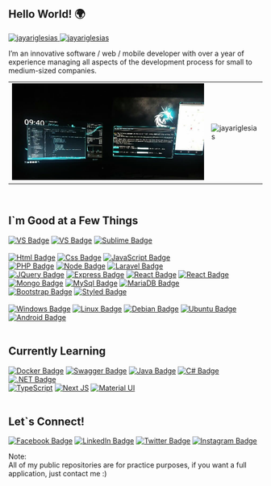 ## Hello World! 🌍
<p> 
  <a href="https://github.com/jayariglesias/jayariglesias/">
    <img src="https://komarev.com/ghpvc/?username=jayariglesias" alt="jayariglesias" />
  </a>
  <a href="https://github.com/jayariglesias">
    <img height="20" src="https://img.shields.io/github/followers/jayariglesias?label=follow&logo=github&style=flat" alt="jayariglesias" />
  </a>
</p>
<p>
  I’m an innovative software / web / mobile developer with over a year of experience managing all aspects of the development process for small to medium-sized companies.
</p>
<table>
  <td>
     <img height="100%" width="475" src="https://github.com/jayariglesias/jayariglesias/blob/main/setup-2019.png" alt="jayariglesias" />
  </td>
  <td>
      <img height="240" src="https://github-readme-stats.vercel.app/api?username=jayariglesias&show_icons=true&theme=tokyonight&line_height=35&count_private=true" alt="jayariglesias" />
  </td>
</table>
<br />

## I`m Good at a Few Things
[![VS Badge](https://img.shields.io/badge/VisualStudio-5C2D91.svg?style=for-the-badge&logo=visual-studio&logoColor=white)](https://www.facebook.com/jayar049)
[![VS Badge](https://img.shields.io/badge/VisualStudioCode-0078d7.svg?style=for-the-badge&logo=visual-studio-code&logoColor=white)](https://www.facebook.com/jayar049)
[![Sublime Badge](https://img.shields.io/badge/sublime_text-%23575757.svg?style=for-the-badge&logo=sublime-text&logoColor=important)](https://www.facebook.com/jayar049)
<br />
<br />
[![Html Badge](https://img.shields.io/badge/HTML5-E34F26?style=for-the-badge&logo=html5&logoColor=white)](https://www.facebook.com/jayar049)
[![Css Badge](https://img.shields.io/badge/CSS-239120?&style=for-the-badge&logo=css3&logoColor=white)](https://www.facebook.com/jayar049)
[![JavaScript Badge](https://img.shields.io/badge/JavaScript-323330?style=for-the-badge&logo=javascript&logoColor=F7DF1E)](https://www.facebook.com/jayar049)
<br />
[![PHP Badge](https://img.shields.io/badge/PHP-777BB4?style=for-the-badge&logo=php&logoColor=white)](https://www.facebook.com/jayar049)
[![Node Badge](https://img.shields.io/badge/Node.js-43853D?style=for-the-badge&logo=node-dot-js&logoColor=white)](https://www.facebook.com/jayar049)
[![Laravel Badge](https://img.shields.io/badge/laravel-%23FF2D20.svg?style=for-the-badge&logo=laravel&logoColor=white)](https://www.facebook.com/jayar049)
<br />
[![JQuery Badge](https://img.shields.io/badge/jQuery-0769AD?style=for-the-badge&logo=jquery&logoColor=white)](https://www.facebook.com/jayar049)
[![Express Badge](https://img.shields.io/badge/express.js-%23404d59.svg?style=for-the-badge&logo=express&logoColor=%2361DAFB)](https://www.facebook.com/jayar049)
[![React Badge](https://img.shields.io/badge/React-20232A?style=for-the-badge&logo=react&logoColor=61DAFB)](https://www.facebook.com/jayar049)
[![React Badge](https://img.shields.io/badge/React_Native-20232A?style=for-the-badge&logo=react&logoColor=61DAFB)](https://www.facebook.com/jayar049)
<br />
[![Mongo Badge](https://img.shields.io/badge/MongoDB-4EA94B?style=for-the-badge&logo=mongodb&logoColor=white)](https://www.facebook.com/jayar049)
[![MySql Badge](https://img.shields.io/badge/MySQL-00000F?style=for-the-badge&logo=mysql&logoColor=white)](https://www.facebook.com/jayar049)
[![MariaDB Badge](https://img.shields.io/badge/MariaDB-003545?style=for-the-badge&logo=mariadb&logoColor=white)](https://www.facebook.com/jayar049)
<br />
[![Bootstrap Badge](https://img.shields.io/badge/bootstrap-%23563D7C.svg?style=for-the-badge&logo=bootstrap&logoColor=white)](https://www.facebook.com/jayar049)
[![Styled Badge](https://img.shields.io/badge/styled--components-DB7093?style=for-the-badge&logo=styled-components&logoColor=white)](https://www.facebook.com/jayar049)
<br />
<br />
[![Windows Badge](https://img.shields.io/badge/Windows-0078D6?style=for-the-badge&logo=windows&logoColor=white)](https://www.facebook.com/jayar049)
[![Linux Badge](https://img.shields.io/badge/Linux-FCC624?style=for-the-badge&logo=linux&logoColor=black)](https://www.facebook.com/jayar049)
[![Debian Badge](https://img.shields.io/badge/Debian-D70A53?style=for-the-badge&logo=debian&logoColor=white)](https://www.facebook.com/jayar049)
[![Ubuntu Badge](https://img.shields.io/badge/Ubuntu-E95420?style=for-the-badge&logo=ubuntu&logoColor=white)](https://www.facebook.com/jayar049)
[![Android Badge](https://img.shields.io/badge/Android-3DDC84?style=for-the-badge&logo=android&logoColor=white)](https://www.facebook.com/jayar049)
<br />
<br />

## Currently Learning
[![Docker Badge](https://img.shields.io/badge/docker-%230db7ed.svg?style=for-the-badge&logo=docker&logoColor=white)](https://www.facebook.com/jayar049)
[![Swagger Badge](https://img.shields.io/badge/-Swagger-%23Clojure?style=for-the-badge&logo=swagger&logoColor=white)](https://www.facebook.com/jayar049)
[![Java Badge](https://img.shields.io/badge/java-%23ED8B00.svg?style=for-the-badge&logo=java&logoColor=white)](https://www.facebook.com/jayar049)
[![C# Badge](https://img.shields.io/badge/c%23-%23239120.svg?style=for-the-badge&logo=c-sharp&logoColor=white)](https://www.facebook.com/jayar049)
[![.NET Badge](https://img.shields.io/badge/.NET-5C2D91?style=for-the-badge&logo=.net&logoColor=white)](https://www.facebook.com/jayar049)
<br />
[![TypeScript](https://img.shields.io/badge/typescript-%23007ACC.svg?style=for-the-badge&logo=typescript&logoColor=white)](https://www.facebook.com/jayar049)
[![Next JS](https://img.shields.io/badge/Next-black?style=for-the-badge&logo=next.js&logoColor=white)](https://www.facebook.com/jayar049)
[![Material UI](https://img.shields.io/badge/materialui-%230081CB.svg?style=for-the-badge&logo=material-ui&logoColor=white)](https://www.facebook.com/jayar049)
<br />
<br />

## Let`s Connect!
[![Facebook Badge](https://img.shields.io/badge/Facebook-1877F2?style=for-the-badge&logo=facebook&logoColor=white)](https://www.facebook.com/jayar049)
[![LinkedIn Badge](https://img.shields.io/badge/LinkedIn-0077B5?style=for-the-badge&logo=linkedin&logoColor=white)](https://www.linkedin.com/in/jayariglesias/)
[![Twitter Badge](https://img.shields.io/badge/Twitter-1DA1F2?style=for-the-badge&logo=twitter&logoColor=white)](https://twitter.com/jayariglesias)
[![Instagram Badge](https://img.shields.io/badge/Instagram-E4405F?style=for-the-badge&logo=instagram&logoColor=white)](https://www.instagram.com/forjeonly/)

Note: </br>
All of my public repositories are for practice purposes, if you want a full application, just contact me :)
